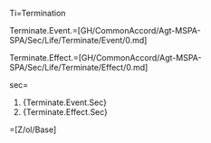 Ti=Termination

Terminate.Event.=[GH/CommonAccord/Agt-MSPA-SPA/Sec/Life/Terminate/Event/0.md]

Terminate.Effect.=[GH/CommonAccord/Agt-MSPA-SPA/Sec/Life/Terminate/Effect/0.md]

sec=<ol><li>{Terminate.Event.Sec}<li>{Terminate.Effect.Sec}</ol>

=[Z/ol/Base]

